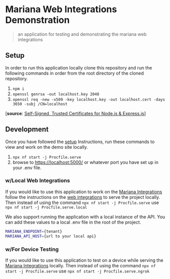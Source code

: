# Mariana Web Integrations Demonstration

> an application for testing and demonstrating the mariana web integrations

## Setup

In order to run this application locally clone this repository and run the following commands in order from the root directory of the cloned repository.

1. `npm i`
2. `openssl genrsa -out localhost.key 2048`
3. `openssl req -new -x509 -key localhost.key -out localhost.cert -days 3650 -subj /CN=localhost`

[__source__: [Self-Signed, Trusted Certificates for Node.js & Express.js](https://www.kevinleary.net/self-signed-trusted-certificates-node-js-express-js/)]

## Development

Once you have followed the [setup](#setup) Instructions, run these commands to view and work on the demo site locally.

1. `npx nf start -j Procfile.serve`
2. browse to [https://localhost:5000/](https://localhost:5000/) or whatever port you have set up in your .env file.

### w/Local Web Integrations

If you would like to use this application to work on the [Mariana Integrations](https://github.com/Mariana-Tek/ember-mariana-integrations/) follow the instructions on the [web integrations](https://github.com/Mariana-Tek/ember-mariana-integrations/#running--development) to serve the project locally. Then instead of using the command `npx nf start -j Procfile.serve` use `npx nf start -j Procfile.serve.local`

We also support running the application with a local instance of the API. You can add these values to a local .env file in the root of the project.

```bash
MARIANA_ENDPOINT={tenant}
MARIANA_API_HOST={url to your local api}
```

### w/For Device Testing

If you would like to use this application to test on a device while serving the [Mariana Integrations](https://github.com/Mariana-Tek/ember-mariana-integrations/) locally. Then instead of using the command `npx nf start -j Procfile.serve` use `npx nf start -j Procfile.serve.ngrok`
